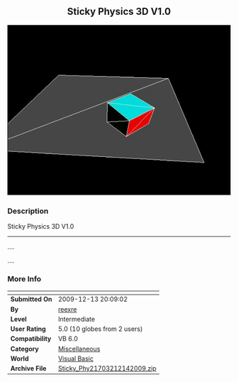 ﻿<div align="center">

## Sticky Physics 3D  V1\.0

<img src="PIC200912141817166624.JPG">
</div>

### Description

Sticky Physics 3D V1.0 

----

....

....
 
### More Info
 


<span>             |<span>
---                |---
**Submitted On**   |2009-12-13 20:09:02
**By**             |[reexre](https://github.com/Planet-Source-Code/PSCIndex/blob/master/ByAuthor/reexre.md)
**Level**          |Intermediate
**User Rating**    |5.0 (10 globes from 2 users)
**Compatibility**  |VB 6\.0
**Category**       |[Miscellaneous](https://github.com/Planet-Source-Code/PSCIndex/blob/master/ByCategory/miscellaneous__1-1.md)
**World**          |[Visual Basic](https://github.com/Planet-Source-Code/PSCIndex/blob/master/ByWorld/visual-basic.md)
**Archive File**   |[Sticky\_Phy21703212142009\.zip](https://github.com/Planet-Source-Code/reexre-sticky-physics-3d-v1-0__1-72737/archive/master.zip)








